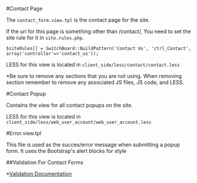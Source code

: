#Contact Page

The `contact_form.view.tpl` is the contact page for the site.

If the uri for this page is something other than /contact/, You need to set the site rule for it in `site.rules.php`.

	$siteRules[] = SwitchBoard::BuildPattern('Contact Us', 'ctrl_Contact', array('controller'=>'contact_us'));

LESS for this view is located in `client_side/less/contact/contact.less`

*Be sure to remove any sections that you are not using. When removing section remember to remove any associated JS files, JS code, and LESS.

#Contact Popup

Contains the view for all contact popups on the site.

LESS for this view is located in `client_side/less/web_user_account/web_user_account.less`

#Error.view.tpl

This file is used as the succes/error message when submitting a popup form. It uses the Bootstrap's alert blocks for style

##Validation For Contact Forms

*[Validation Documentation](http://boojlabs.activewebsite.com/documentation/view/64)